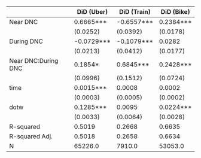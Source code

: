 |                     | DiD (Uber)   | DiD (Train)   | DiD (Bike)   |
|---------------------|--------------|---------------|--------------|
| Near DNC            | 0.6665***    | -0.6557***    | 0.2384***    |
|                     | (0.0252)     | (0.0392)      | (0.0178)     |
| During DNC          | -0.0729***   | -0.1079***    | 0.0282       |
|                     | (0.0213)     | (0.0412)      | (0.0177)     |
| Near DNC:During DNC | 0.1854*      | 0.6845***     | 0.2428***    |
|                     | (0.0996)     | (0.1512)      | (0.0724)     |
| time                | 0.0015***    | 0.0008        | 0.0002       |
|                     | (0.0003)     | (0.0005)      | (0.0002)     |
| dotw                | 0.1285***    | 0.0095        | 0.0224***    |
|                     | (0.0033)     | (0.0064)      | (0.0028)     |
| R-squared           | 0.5019       | 0.2668        | 0.6635       |
| R-squared Adj.      | 0.5018       | 0.2658        | 0.6634       |
| N                   | 65226.0      | 7910.0        | 53053.0      |